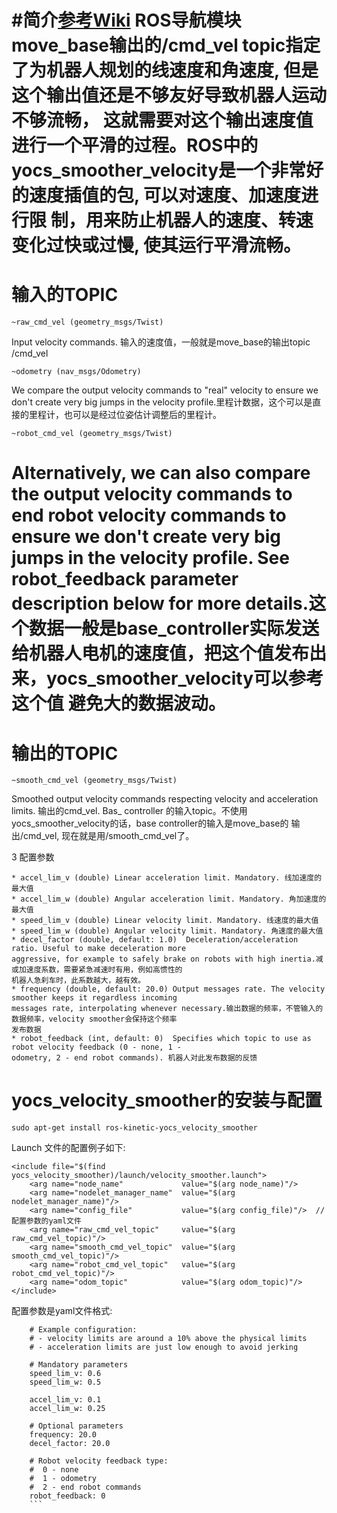 #简介[参考Wiki](http://wiki.ros.org/yocs_velocity_smoother)
ROS导航模块move_base输出的/cmd_vel topic指定了为机器人规划的线速度和角速度, 但是这个输出值还是不够友好导致机器人运动不够流畅，
这就需要对这个输出速度值进行一个平滑的过程。ROS中的yocs_smoother_velocity是一个非常好的速度插值的包, 可以对速度、加速度进行限
制，用来防止机器人的速度、转速变化过快或过慢, 使其运行平滑流畅。
========

# 输入的TOPIC
```
~raw_cmd_vel (geometry_msgs/Twist)
```
Input velocity commands. 输入的速度值，一般就是move_base的输出topic /cmd_vel
```
~odometry (nav_msgs/Odometry)
```
We compare the output velocity commands to "real" velocity to ensure we don't create very big jumps in the
velocity profile.里程计数据，这个可以是直接的里程计，也可以是经过位姿估计调整后的里程计。
```
~robot_cmd_vel (geometry_msgs/Twist)
```
Alternatively, we can also compare the output velocity commands to end robot velocity commands to ensure we
don't create very big jumps in the velocity profile. See robot_feedback parameter description below for more
details.这个数据一般是base_controller实际发送给机器人电机的速度值，把这个值发布出来，yocs_smoother_velocity可以参考这个值
避免大的数据波动。
========

# 输出的TOPIC
```
~smooth_cmd_vel (geometry_msgs/Twist)
```
Smoothed output velocity commands respecting velocity and acceleration limits.
输出的cmd_vel.  Bas_ controller 的输入topic。不使用yocs_smoother_velocity的话，base controller的输入是move_base的
输出/cmd_vel, 现在就是用/smooth_cmd_vel了。

3 配置参数
```
* accel_lim_v (double) Linear acceleration limit. Mandatory. 线加速度的最大值
* accel_lim_w (double) Angular acceleration limit. Mandatory. 角加速度的最大值
* speed_lim_v (double) Linear velocity limit. Mandatory. 线速度的最大值
* speed_lim_w (double) Angular velocity limit. Mandatory. 角速度的最大值
* decel_factor (double, default: 1.0)  Deceleration/acceleration ratio. Useful to make deceleration more
aggressive, for example to safely brake on robots with high inertia.减或加速度系数，需要紧急减速时有用，例如高惯性的
机器人急刹车时，此系数越大，越有效。
* frequency (double, default: 20.0) Output messages rate. The velocity smoother keeps it regardless incoming
messages rate, interpolating whenever necessary.输出数据的频率，不管输入的数据频率，velocity smoother会保持这个频率
发布数据
* robot_feedback (int, default: 0)  Specifies which topic to use as robot velocity feedback (0 - none, 1 - 
odometry, 2 - end robot commands). 机器人对此发布数据的反馈
```
# yocs_velocity_smoother的安装与配置
```
sudo apt-get install ros-kinetic-yocs_velocity_smoother
```
Launch 文件的配置例子如下:
```
<include file="$(find yocs_velocity_smoother)/launch/velocity_smoother.launch">
    <arg name="node_name"             value="$(arg node_name)"/>
    <arg name="nodelet_manager_name"  value="$(arg nodelet_manager_name)"/>
    <arg name="config_file"           value="$(arg config_file)"/>  //配置参数的yaml文件
    <arg name="raw_cmd_vel_topic"     value="$(arg raw_cmd_vel_topic)"/>
    <arg name="smooth_cmd_vel_topic"  value="$(arg smooth_cmd_vel_topic)"/>
    <arg name="robot_cmd_vel_topic"   value="$(arg robot_cmd_vel_topic)"/>
    <arg name="odom_topic"            value="$(arg odom_topic)"/>
</include>
```
配置参数是yaml文件格式:
```
    # Example configuration:
    # - velocity limits are around a 10% above the physical limits
    # - acceleration limits are just low enough to avoid jerking
     
    # Mandatory parameters
    speed_lim_v: 0.6
    speed_lim_w: 0.5
     
    accel_lim_v: 0.1
    accel_lim_w: 0.25
     
    # Optional parameters
    frequency: 20.0
    decel_factor: 20.0
     
    # Robot velocity feedback type:
    #  0 - none
    #  1 - odometry
    #  2 - end robot commands
    robot_feedback: 0
    ```
    
